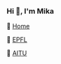 ### Hi 👋, I'm Mika

🔗 [Home](https://mikasenghaas.de)

🏫 [EPFL](https://epfl.ch)

🔮 [AITU](https://aitu.group)
